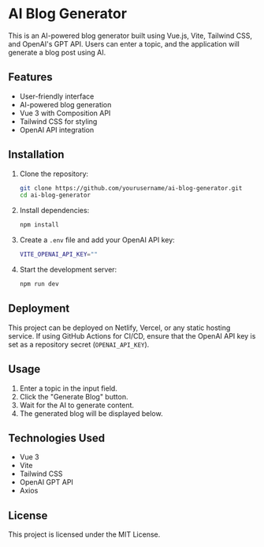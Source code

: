 # AI Blog Generator

This is an AI-powered blog generator built using Vue.js, Vite, Tailwind CSS, and OpenAI's GPT API. Users can enter a topic, and the application will generate a blog post using AI.

## Features

- User-friendly interface
- AI-powered blog generation
- Vue 3 with Composition API
- Tailwind CSS for styling
- OpenAI API integration

## Installation

1. Clone the repository:
   ```bash
   git clone https://github.com/yourusername/ai-blog-generator.git
   cd ai-blog-generator
   ```

2. Install dependencies:
   ```bash
   npm install
   ```

3. Create a `.env` file and add your OpenAI API key:
   ```bash
   VITE_OPENAI_API_KEY=""
   ```

4. Start the development server:
   ```bash
   npm run dev
   ```

## Deployment

This project can be deployed on Netlify, Vercel, or any static hosting service. If using GitHub Actions for CI/CD, ensure that the OpenAI API key is set as a repository secret (`OPENAI_API_KEY`).

## Usage

1. Enter a topic in the input field.
2. Click the "Generate Blog" button.
3. Wait for the AI to generate content.
4. The generated blog will be displayed below.

## Technologies Used

- Vue 3
- Vite
- Tailwind CSS
- OpenAI GPT API
- Axios

## License

This project is licensed under the MIT License.